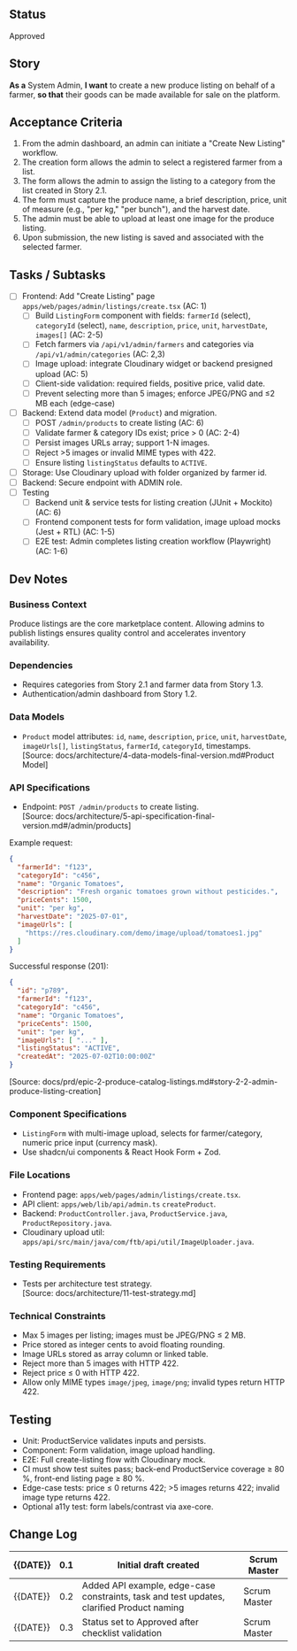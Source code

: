 ## Status
Approved

## Story
**As a** System Admin,
**I want** to create a new produce listing on behalf of a farmer,
**so that** their goods can be made available for sale on the platform.

## Acceptance Criteria
1. From the admin dashboard, an admin can initiate a "Create New Listing" workflow.
2. The creation form allows the admin to select a registered farmer from a list.
3. The form allows the admin to assign the listing to a category from the list created in Story 2.1.
4. The form must capture the produce name, a brief description, price, unit of measure (e.g., "per kg," "per bunch"), and the harvest date.
5. The admin must be able to upload at least one image for the produce listing.
6. Upon submission, the new listing is saved and associated with the selected farmer.

## Tasks / Subtasks
- [ ] Frontend: Add "Create Listing" page `apps/web/pages/admin/listings/create.tsx` (AC: 1)
  - [ ] Build `ListingForm` component with fields: `farmerId` (select), `categoryId` (select), `name`, `description`, `price`, `unit`, `harvestDate`, `images[]` (AC: 2-5)
  - [ ] Fetch farmers via `/api/v1/admin/farmers` and categories via `/api/v1/admin/categories` (AC: 2,3)
  - [ ] Image upload: integrate Cloudinary widget or backend presigned upload (AC: 5)
  - [ ] Client-side validation: required fields, positive price, valid date.
  - [ ] Prevent selecting more than 5 images; enforce JPEG/PNG and ≤2 MB each (edge-case)
- [ ] Backend: Extend data model (`Product`) and migration.
  - [ ] POST `/admin/products` to create listing (AC: 6)
  - [ ] Validate farmer & category IDs exist; price > 0 (AC: 2-4)
  - [ ] Persist images URLs array; support 1-N images.
  - [ ] Reject >5 images or invalid MIME types with 422.
  - [ ] Ensure listing `listingStatus` defaults to `ACTIVE`.
- [ ] Storage: Use Cloudinary upload with folder organized by farmer id.
- [ ] Backend: Secure endpoint with ADMIN role.
- [ ] Testing
  - [ ] Backend unit & service tests for listing creation (JUnit + Mockito) (AC: 6)
  - [ ] Frontend component tests for form validation, image upload mocks (Jest + RTL) (AC: 1-5)
  - [ ] E2E test: Admin completes listing creation workflow (Playwright) (AC: 1-6)

## Dev Notes
### Business Context
Produce listings are the core marketplace content. Allowing admins to publish listings ensures quality control and accelerates inventory availability.

### Dependencies
- Requires categories from Story 2.1 and farmer data from Story 1.3.
- Authentication/admin dashboard from Story 1.2.

### Data Models
- `Product` model attributes: `id`, `name`, `description`, `price`, `unit`, `harvestDate`, `imageUrls[]`, `listingStatus`, `farmerId`, `categoryId`, timestamps.  
  [Source: docs/architecture/4-data-models-final-version.md#Product Model]

### API Specifications
- Endpoint: `POST /admin/products` to create listing.  
  [Source: docs/architecture/5-api-specification-final-version.md#/admin/products]

Example request:
```json
{
  "farmerId": "f123",
  "categoryId": "c456",
  "name": "Organic Tomatoes",
  "description": "Fresh organic tomatoes grown without pesticides.",
  "priceCents": 1500,
  "unit": "per kg",
  "harvestDate": "2025-07-01",
  "imageUrls": [
    "https://res.cloudinary.com/demo/image/upload/tomatoes1.jpg"
  ]
}
```

Successful response (201):
```json
{
  "id": "p789",
  "farmerId": "f123",
  "categoryId": "c456",
  "name": "Organic Tomatoes",
  "priceCents": 1500,
  "unit": "per kg",
  "imageUrls": [ "..." ],
  "listingStatus": "ACTIVE",
  "createdAt": "2025-07-02T10:00:00Z"
}
```

[Source: docs/prd/epic-2-produce-catalog-listings.md#story-2-2-admin-produce-listing-creation]

### Component Specifications
- `ListingForm` with multi-image upload, selects for farmer/category, numeric price input (currency mask).
- Use shadcn/ui components & React Hook Form + Zod.

### File Locations
- Frontend page: `apps/web/pages/admin/listings/create.tsx`.
- API client: `apps/web/lib/api/admin.ts` `createProduct`.
- Backend: `ProductController.java`, `ProductService.java`, `ProductRepository.java`.
- Cloudinary upload util: `apps/api/src/main/java/com/ftb/api/util/ImageUploader.java`.

### Testing Requirements
- Tests per architecture test strategy.  
  [Source: docs/architecture/11-test-strategy.md]

### Technical Constraints
- Max 5 images per listing; images must be JPEG/PNG ≤ 2 MB.
- Price stored as integer cents to avoid floating rounding.
- Image URLs stored as array column or linked table.
- Reject more than 5 images with HTTP 422.
- Reject price ≤ 0 with HTTP 422.
- Allow only MIME types `image/jpeg`, `image/png`; invalid types return HTTP 422.

## Testing
- Unit: ProductService validates inputs and persists.
- Component: Form validation, image upload handling.
- E2E: Full create-listing flow with Cloudinary mock.
- CI must show test suites pass; back-end ProductService coverage ≥ 80 %, front-end listing page ≥ 80 %.
- Edge-case tests: price ≤ 0 returns 422; >5 images returns 422; invalid image type returns 422.
- Optional a11y test: form labels/contrast via axe-core.

## Change Log
| {{DATE}} | 0.1 | Initial draft created | Scrum Master |
|------|---------|-------------|--------|
| {{DATE}} | 0.2 | Added API example, edge-case constraints, task and test updates, clarified Product naming | Scrum Master |
| {{DATE}} | 0.3 | Status set to Approved after checklist validation | Scrum Master | 